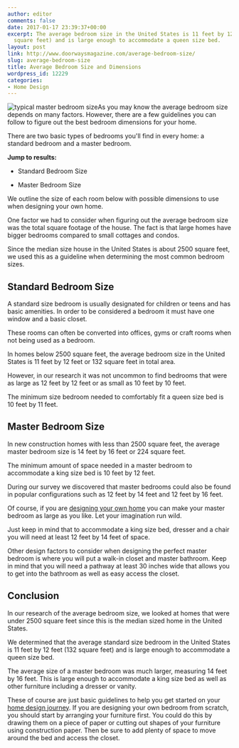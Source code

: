 ```yaml
---
author: editor
comments: false
date: 2017-01-17 23:39:37+00:00
excerpt: The average bedroom size in the United States is 11 feet by 12 feet (132
  square feet) and is large enough to accommodate a queen size bed.
layout: post
link: http://www.doorwaysmagazine.com/average-bedroom-size/
slug: average-bedroom-size
title: Average Bedroom Size and Dimensions
wordpress_id: 12229
categories:
- Home Design
---
```


![typical master bedroom size](https://www.doorwaysmagazine.com/wp-content/uploads/master_bedroom_size-300x198.jpg)As you may know the average bedroom size depends on many factors. However, there are a few guidelines you can follow to figure out the best bedroom dimensions for your home.

There are two basic types of bedrooms you'll find in every home: a standard bedroom and a master bedroom.

**Jump to results:**




  * Standard Bedroom Size


  * Master Bedroom Size



We outline the size of each room below with possible dimensions to use when designing your own home.

One factor we had to consider when figuring out the average bedroom size was the total square footage of the house. The fact is that large homes have bigger bedrooms compared to small cottages and condos.

Since the median size house in the United States is about 2500 square feet, we used this as a guideline when determining the most common bedroom sizes.



## Standard Bedroom Size



A standard size bedroom is usually designated for children or teens and has basic amenities. In order to be considered a bedroom it must have one window and a basic closet. 

These rooms can often be converted into offices, gyms or craft rooms when not being used as a bedroom.

In homes below 2500 square feet, the average bedroom size in the United States is 11 feet by 12 feet or 132 square feet in total area. 

However, in our research it was not uncommon to find bedrooms that were as large as 12 feet by 12 feet or as small as 10 feet by 10 feet.

The minimum size bedroom needed to comfortably fit a queen size bed is 10 feet by 11 feet.



## Master Bedroom Size



In new construction homes with less than 2500 square feet, the average master bedroom size is 14 feet by 16 feet or 224 square feet.

The minimum amount of space needed in a master bedroom to accommodate a king size bed is 10 feet by 12 feet.

During our survey we discovered that master bedrooms could also be found in popular configurations such as 12 feet by 14 feet and 12 feet by 16 feet.

Of course, if you are [designing your own home](https://www.doorwaysmagazine.com/how-to-design-your-own-house/) you can make your master bedroom as large as you like. Let your imagination run wild.

Just keep in mind that to accommodate a king size bed, dresser and a chair you will need at least 12 feet by 14 feet of space.

Other design factors to consider when designing the perfect master bedroom is where you will put a walk-in closet and master bathroom. Keep in mind that you will need a pathway at least 30 inches wide that allows you to get into the bathroom as well as easy access the closet.



## Conclusion



In our research of the average bedroom size, we looked at homes that were under 2500 square feet since this is the median sized home in the United States.

We determined that the average standard size bedroom in the United States is 11 feet by 12 feet (132 square feet) and is large enough to accommodate a queen size bed.

The average size of a master bedroom was much larger, measuring 14 feet by 16 feet. This is large enough to accommodate a king size bed as well as other furniture including a dresser or vanity.

These of course are just basic guidelines to help you get started on your [home design journey](https://www.doorwaysmagazine.com/how-to-design-your-own-house/). If you are designing your own bedroom from scratch, you should start by arranging your furniture first. You could do this by drawing them on a piece of paper or cutting out shapes of your furniture using construction paper. Then be sure to add plenty of space to move around the bed and access the closet. 
